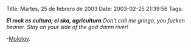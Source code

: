 Title: Martes, 25 de febrero de 2003
Date: 2003-02-25 21:39:56
Tags: 

<p><strong><em>El rock es cultura; el ska, agricultura.</em></strong><em>Don&#8217;t call me gringo, you fucken beaner. Stay on your side of the god damn river!</em></p>

<p>-<a href="http://web.archive.org/web/20030410165512/http://www.molotov.com.mx/">Molotov</a>.</p>
